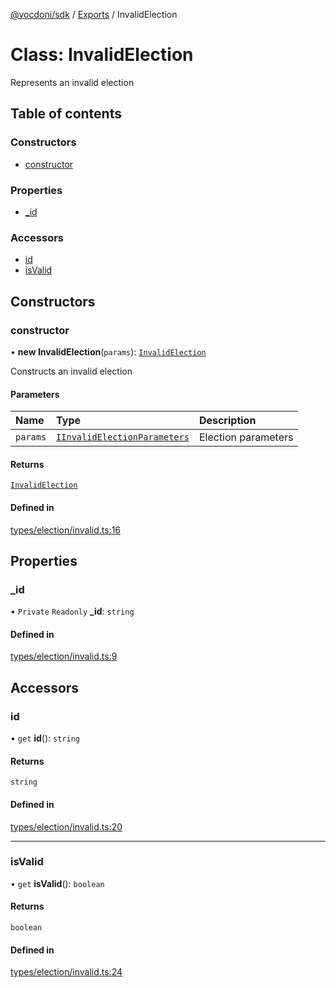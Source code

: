 [@vocdoni/sdk](/sdk) / [Exports](../modules.md) / InvalidElection

# Class: InvalidElection

Represents an invalid election

## Table of contents

### Constructors

- [constructor](InvalidElection.md#constructor)

### Properties

- [\_id](InvalidElection.md#_id)

### Accessors

- [id](InvalidElection.md#id)
- [isValid](InvalidElection.md#isvalid)

## Constructors

### constructor

• **new InvalidElection**(`params`): [`InvalidElection`](InvalidElection.md)

Constructs an invalid election

#### Parameters

| Name | Type | Description |
| :------ | :------ | :------ |
| `params` | [`IInvalidElectionParameters`](../interfaces/IInvalidElectionParameters.md) | Election parameters |

#### Returns

[`InvalidElection`](InvalidElection.md)

#### Defined in

[types/election/invalid.ts:16](https://github.com/vocdoni/vocdoni-sdk/blob/0a4464c/src/types/election/invalid.ts#L16)

## Properties

### \_id

• `Private` `Readonly` **\_id**: `string`

#### Defined in

[types/election/invalid.ts:9](https://github.com/vocdoni/vocdoni-sdk/blob/0a4464c/src/types/election/invalid.ts#L9)

## Accessors

### id

• `get` **id**(): `string`

#### Returns

`string`

#### Defined in

[types/election/invalid.ts:20](https://github.com/vocdoni/vocdoni-sdk/blob/0a4464c/src/types/election/invalid.ts#L20)

___

### isValid

• `get` **isValid**(): `boolean`

#### Returns

`boolean`

#### Defined in

[types/election/invalid.ts:24](https://github.com/vocdoni/vocdoni-sdk/blob/0a4464c/src/types/election/invalid.ts#L24)
